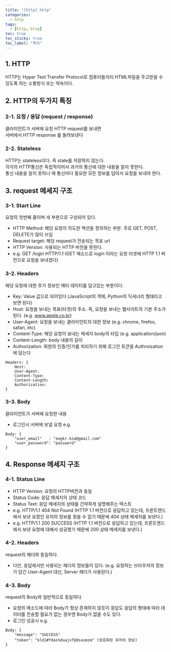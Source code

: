 ```yaml
---
title: "[http] http"
categories:
  - http
tags:
  - [http, blog]
toc: true
toc_sticky: true
toc_label: "목차"
---
```


## 1. HTTP
HTTP는 Hyper Text Transfer Protocol로 컴퓨터들끼리 HTML파일을 주고받을 수 있도록 하는 소통방식 또는 약속이다.

## 2. HTTP의 두가지 특징
### 2-1. 요청 / 응답 (request / response)
클라이언트가 서버에 요청 HTTP request를 보내면  
서버에서 HTTP response 를 돌려보낸다

###  2-2. Stateless
HTTP는 stateless이다. 즉 state를 저장하지 않는다.  
각각의 HTTP통신은 독립적이어서 과거의 통신에 대한 내용을 알지 못한다.  
통신 내용을 알지 못하니 매 통신마다  필요한 모든 정보를 담아서 요청을 보내야 한다.  

## 3. request 메세지 구조
### 3-1. Start Line
요청의 첫번째 줄이며 세 부분으로 구성되어 있다.
- HTTP Method: 해당 요청이 의도한 액션을 정의하는 부분. 주로 GET, POST, DELETE가 많이 쓰임
- Request target: 해당 request가 전송되는 목표 url
- HTTP Version: 사용되는 HTTP 버전을 뜻한다.
- e.g. GET /login HTTP/1.1 (GET 메소드로 login 이라는 요청 타겟에 HTTP 1.1 버전으로 요청을 보내겠다)

### 3-2. Headers
해당 요청에 대한 추가 정보인 메타 데이터를 담고있는 부분이다.
- Key: Value 값으로 되어있다 (JavaScript의 객체, Python의 딕셔너리 형태라고 보면 된다)
- Host: 요청을 보내는 목표(타겟)의 주소. 즉, 요청을 보내는 웹사이트의 기본 주소가 된다. (e.g. www.apple.co.kr)
- User-Agent: 요청을 보내는 클라이언트의 대한 정보 (e.g. chrome, firefox, safari, etc)
- Content-Type: 해당 요청이 보내는 메세지 body의 타입 (e.g. application/json)
- Content-Length: body 내용의 길이
- Authorization: 회원의 인증/인가를 처리하기 위해 로그인 토큰을 Authroization 에 담는다
~~~
Headers: {
    Host:  
    User-Agent: 
    Content-Type: 
    Content-Length: 
    Authorization: 
}
~~~

### 3-3. Body
클라이언트가 서버에 요청한 내용
- 로그인시 서버에 보낼 요청 e.g.
~~~
Body: {
    "user_email"   : "eogkr.kim@gmail.com"
    "user_password": "password"
}
~~~

## 4. Response 메세지 구조
### 4-1. Status Line
- HTTP Version: 요청의 HTTP버전과 동일
- Status Code: 응답 메세지의 상태 코드
- Status Text: 응답 메세지의 상태를 간략하게 설명해주는 텍스트
- e.g. HTTP/1.1 404 Not Found (HTTP 1.1 버전으로 응답하고 있는데,  프론트엔드에서 보낸 요청인 유저의 정보를 찾을 수 없기 때문에 404 상태 메세지를 보낸다.)
- e.g. HTTP/1.1 200 SUCCESS (HTTP 1.1 버전으로 응답하고 있는데, 프론트엔드에서 보낸 요청에 대해서 성공했기 때문에 200 상태 메세지를 보낸다.)

### 4-2. Headers
request의 헤더와 동일하다.
- 다만, 응답에서만 사용되는 헤더의 정보들이 있다. (e.g. 요청하는 브라우저의 정보가 담긴 User-Agent 대신, Server 헤더가 사용된다.)

### 4-3. Body
request의 Body와 일반적으로 동일하다.
- 요청의 메소드에 따라 Body가 항상 존재하지 않듯이 응답도 응답의 형태에 따라 데이터를 전송할 필요가 없는 경우엔 Body가 없을 수도 있다.
- 로그인 성공시 e.g.
~~~
Body: {
    "message": "SUCCESS"
    "token": "kldi#fdas%duajsf@dsasmzm" (암호화된 유저의 정보)
}
~~~